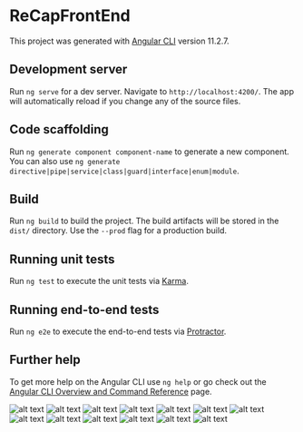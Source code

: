 # ReCapFrontEnd

This project was generated with [Angular CLI](https://github.com/angular/angular-cli) version 11.2.7.

## Development server

Run `ng serve` for a dev server. Navigate to `http://localhost:4200/`. The app will automatically reload if you change any of the source files.

## Code scaffolding

Run `ng generate component component-name` to generate a new component. You can also use `ng generate directive|pipe|service|class|guard|interface|enum|module`.

## Build

Run `ng build` to build the project. The build artifacts will be stored in the `dist/` directory. Use the `--prod` flag for a production build.

## Running unit tests

Run `ng test` to execute the unit tests via [Karma](https://karma-runner.github.io).

## Running end-to-end tests

Run `ng e2e` to execute the end-to-end tests via [Protractor](http://www.protractortest.org/).

## Further help

To get more help on the Angular CLI use `ng help` or go check out the [Angular CLI Overview and Command Reference](https://angular.io/cli) page.

![alt text](https://i.imgur.com/uNBC1wX.png)
![alt text](https://i.imgur.com/OxpVded.png)
![alt text](https://i.imgur.com/RqzlNsF.png)
![alt text](https://i.imgur.com/KP6EGuG.png)
![alt text](https://i.imgur.com/FoYEtAk.png)
![alt text](https://i.imgur.com/8WOK2Id.png)
![alt text](https://i.imgur.com/1U9iZsk.png)
![alt text](https://i.imgur.com/DX26eWH.png)
![alt text](https://i.imgur.com/gomX60y.png)
![alt text](https://i.imgur.com/50uKQlQ.png)
![alt text](https://i.imgur.com/u5MU9Pv.png)
![alt text](https://i.imgur.com/mAJlU0S.png)
![alt text](https://i.imgur.com/iqKs9fJ.png)



